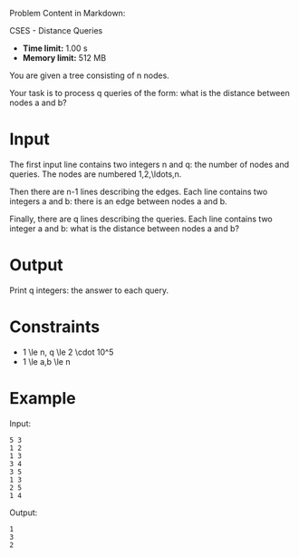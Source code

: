 Problem Content in Markdown:


CSES \- Distance Queries




* **Time limit:** 1\.00 s
* **Memory limit:** 512 MB




You are given a tree consisting of n nodes.


Your task is to process q queries of the form: what is the distance between nodes a and b?


Input
=====


The first input line contains two integers n and q: the number of nodes and queries. The nodes are numbered 1,2,\\ldots,n.


Then there are n\-1 lines describing the edges. Each line contains two integers a and b: there is an edge between nodes a and b.


Finally, there are q lines describing the queries. Each line contains two integer a and b: what is the distance between nodes a and b?


Output
======


Print q integers: the answer to each query.


Constraints
===========


* 1 \\le n, q \\le 2 \\cdot 10^5
* 1 \\le a,b \\le n


Example
=======


Input:



```
5 3
1 2
1 3
3 4
3 5
1 3
2 5
1 4

```

Output:



```
1
3
2

```
 
